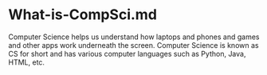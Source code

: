 # What-is-CompSci.md

Computer Science helps us understand how laptops and phones and games and other apps work underneath the screen. Computer Science is known as CS for short and has various computer languages such as Python, Java, HTML, etc. 
